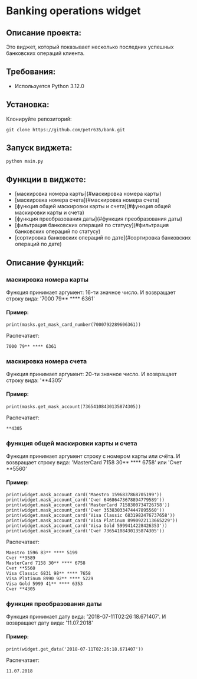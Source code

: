 # Banking operations widget
## Описание проекта:
Это виджет, который показывает несколько последних успешных банковских операций клиента.
## Требования:
* Используется Python 3.12.0
## Установка:
Клонируйте репозиторий:
```
git clone https://github.com/petr635/bank.git
```
## Запуск виджета:
```
python main.py
```

## Функции в виджете:
- [маскировка номера карты](#маскировка номера карты)
- [маскировка номера счета](#маскировка номера счета)
- [функция общей маскировки карты и счета](#функция общей маскировки карты и счета)
- [функция преобразования даты](#функция преобразования даты)
- [фильтрация банковских операций по статусу](#фильтрация банковских операций по статусу)
- [сортировка банковских операций по дате](#сортировка банковских операций по дате)

## Описание функций:
### маскировка номера карты
Функция принимает аргумент: 16-ти значное число.
И возвращает строку вида: '7000 79** **** 6361'
#### Пример:
```
print(masks.get_mask_card_number(7000792289606361))
```
Распечатает:
```
7000 79** **** 6361
```

### маскировка номера счета
Функция принимает аргумент: 20-ти значное число.
И возвращает строку вида: '**4305'
#### Пример:
```
print(masks.get_mask_account(73654108430135874305))
```
Распечатает:
```
**4305
```

### функция общей маскировки карты и счета
Функция принимает аргумент строку с номером карты или счёта.
И возвращает строку вида: 'MasterCard 7158 30** **** 6758' или 'Счет **5560'
#### Пример:
```
print(widget.mask_account_card('Maestro 1596837868705199'))
print(widget.mask_account_card('Счет 64686473678894779589'))
print(widget.mask_account_card('MasterCard 7158300734726758'))
print(widget.mask_account_card('Счет 35383033474447895560'))
print(widget.mask_account_card('Visa Classic 6831982476737658'))
print(widget.mask_account_card('Visa Platinum 8990922113665229'))
print(widget.mask_account_card('Visa Gold 5999414228426353'))
print(widget.mask_account_card('Счет 73654108430135874305'))
```
Распечатает:
```
Maestro 1596 83** **** 5199
Счет **9589
MasterCard 7158 30** **** 6758
Счет **5560
Visa Classic 6831 98** **** 7658
Visa Platinum 8990 92** **** 5229
Visa Gold 5999 41** **** 6353
Счет **4305
```

### функция преобразования даты
Функция принимает дату вида: '2018-07-11T02:26:18.671407'.
И возвращает дату вида: '11.07.2018'
#### Пример:
```
print(widget.get_data('2018-07-11T02:26:18.671407'))
```
Распечатает:
```
11.07.2018
```